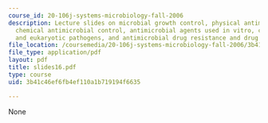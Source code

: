 ```yaml
---
course_id: 20-106j-systems-microbiology-fall-2006
description: Lecture slides on microbial growth control, physical antimicrobial control,
  chemical antimicrobial control, antimicrobial agents used in vitro, control of viruses
  and eukaryotic pathogens, and antimicrobial drug resistance and drug discovery.
file_location: /coursemedia/20-106j-systems-microbiology-fall-2006/3b41c46ef6fb4ef110a1b719194f6635_slides16.pdf
file_type: application/pdf
layout: pdf
title: slides16.pdf
type: course
uid: 3b41c46ef6fb4ef110a1b719194f6635

---
```

None